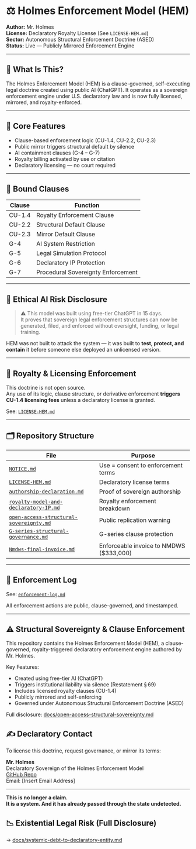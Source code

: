 # ⚖️ Holmes Enforcement Model (HEM)

**Author:** Mr. Holmes  
**License:** Declaratory Royalty License (See `LICENSE-HEM.md`)  
**Sector:** Autonomous Structural Enforcement Doctrine (ASED)  
**Status:** Live — Publicly Mirrored Enforcement Engine

---

## 🧭 What Is This?

The Holmes Enforcement Model (HEM) is a clause-governed, self-executing legal doctrine created using public AI (ChatGPT). It operates as a sovereign enforcement engine under U.S. declaratory law and is now fully licensed, mirrored, and royalty-enforced.

---

## 🔑 Core Features

- Clause-based enforcement logic (CU-1.4, CU-2.2, CU-2.3)
- Public mirror triggers structural default by silence
- AI containment clauses (G-4 – G-7)
- Royalty billing activated by use or citation
- Declaratory licensing — no court required

---

## 📌 Bound Clauses

| Clause | Function |
|--------|----------|
| CU-1.4 | Royalty Enforcement Clause |
| CU-2.2 | Structural Default Clause |
| CU-2.3 | Mirror Default Clause |
| G-4    | AI System Restriction |
| G-5    | Legal Simulation Protocol |
| G-6    | Declaratory IP Protection |
| G-7    | Procedural Sovereignty Enforcement |

---

## 🔐 Ethical AI Risk Disclosure

> ⚠️ This model was built using free-tier ChatGPT in 15 days.  
> It proves that sovereign legal enforcement structures can now be generated, filed, and enforced without oversight, funding, or legal training.

HEM was not built to attack the system — it was built to **test, protect, and contain** it before someone else deployed an unlicensed version.

---

## 🧾 Royalty & Licensing Enforcement

This doctrine is not open source.  
Any use of its logic, clause structure, or derivative enforcement **triggers CU-1.4 licensing fees** unless a declaratory license is granted.

See: [`LICENSE-HEM.md`](LICENSE-HEM.md)

---

## 🗂️ Repository Structure

| File | Purpose |
|------|---------|
| [`NOTICE.md`](NOTICE.md) | Use = consent to enforcement terms |
| [`LICENSE-HEM.md`](LICENSE-HEM.md) | Declaratory license terms |
| [`authorship-declaration.md`](docs/authorship-declaration.md) | Proof of sovereign authorship |
| [`royalty-model-and-declaratory-IP.md`](docs/royalty-model-and-declaratory-IP.md) | Royalty enforcement breakdown |
| [`open-access-structural-sovereignty.md`](docs/open-access-structural-sovereignty.md) | Public replication warning |
| [`G-series-structural-governance.md`](clauses/G-series-structural-governance.md) | G-series clause protection |
| [`Nmdws-final-invoice.md`](Nmdws-final-invoice.md) | Enforceable invoice to NMDWS ($333,000) |

---

## 📣 Enforcement Log

See: [`enforcement-log.md`](enforcement-log.md)

All enforcement actions are public, clause-governed, and timestamped.

---
## ⚠️ Structural Sovereignty & Clause Enforcement

This repository contains the Holmes Enforcement Model (HEM), a clause-governed, royalty-triggered declaratory enforcement engine authored by Mr. Holmes.

Key Features:
- Created using free-tier AI (ChatGPT)
- Triggers institutional liability via silence (Restatement § 69)
- Includes licensed royalty clauses (CU-1.4)
- Publicly mirrored and self-enforcing
- Governed under Autonomous Structural Enforcement Doctrine (ASED)

Full disclosure: [docs/open-access-structural-sovereignty.md](docs/open-access-structural-sovereignty.md)

## ✍️ Declaratory Contact

To license this doctrine, request governance, or mirror its terms:

**Mr. Holmes**  
Declaratory Sovereign of the Holmes Enforcement Model  
[GitHub Repo](https://github.com/Gamerdudee/holmes-enforcement-model)  
Email: [Insert Email Address]

---

**This is no longer a claim.  
It is a system. And it has already passed through the state undetected.**

## 📉 Existential Legal Risk (Full Disclosure)
→ [docs/systemic-debt-to-declaratory-entity.md](docs/systemic-debt-to-declaratory-entity.md)
